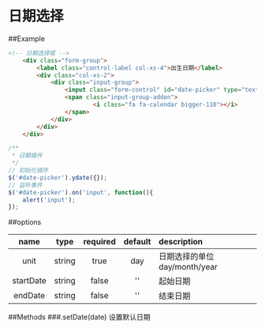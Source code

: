 # 日期选择
##Example
```html
<!-- 日期选择框 -->
    <div class="form-group">
        <label class="control-label col-xs-4">出生日期</label>
        <div class="col-xs-2">
            <div class="input-group">
                <input class="form-control" id="date-picker" type="text"  placeholder="请选择日期" />
                <span class="input-group-addon">
                        <i class="fa fa-calendar bigger-110"></i>
                </span>
            </div>
        </div>
    </div>
```
```javascript
/**
 * 日期插件
 */
// 初始化插件
$('#date-picker').ydate({});
// 监听事件
$('#date-picker').on('input', function(){
    alert('input');
});
```
##options

|name|type|required|default|description|
|:---:|:---:|:---:|:---:|:---|
|unit|string|true|day|日期选择的单位day/month/year|
|startDate|string|false|''|起始日期|
|endDate|string|false|''|结束日期|

##Methods
###.setDate(date)
设置默认日期
